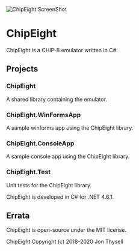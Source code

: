 ![ChipEight ScreenShot](https://jonthysell.files.wordpress.com/2018/12/chipeightscreenshot.png)

# ChipEight #

ChipEight is a CHIP-8 emulator written in C#.

## Projects ##

### ChipEight ###

A shared library containing the emulator.

### ChipEight.WinFormsApp ###

A sample winforms app using the ChipEight library.

### ChipEight.ConsoleApp ###

A sample console app using the ChipEight library.

### ChipEight.Test ###

Unit tests for the ChipEight library.

ChipEight is developed in C# for .NET 4.6.1.

## Errata ##

ChipEight is open-source under the MIT license.

ChipEight Copyright (c) 2018-2020 Jon Thysell
